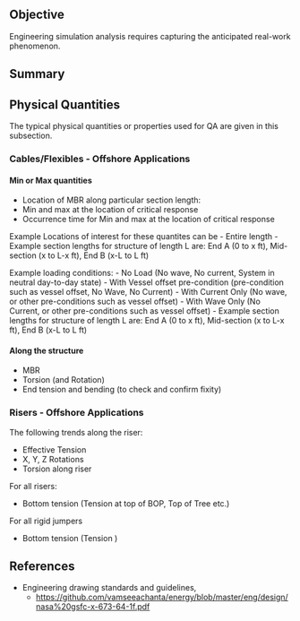 
## Objective

Engineering simulation analysis requires capturing the anticipated real-work phenomenon.

## Summary


## Physical Quantities

The typical physical quantities or properties used for QA are given in this subsection.

### Cables/Flexibles - Offshore Applications


#### Min or Max quantities
- Location of MBR along particular section length:
- Min and max at the location of critical response
- Occurrence time for  Min and max at the location of critical response

Example Locations of interest for these quantites can be 
     - Entire length
     - Example section lengths for structure of length L are: End A (0 to x ft), Mid-section (x to L-x ft), End B (x-L to L ft)

Example loading conditions: 
     - No Load (No wave, No current, System in neutral day-to-day  state)
     - With Vessel offset pre-condition (pre-condition such as vessel offset, No Wave, No Current)
     - With Current Only (No wave, or other pre-conditions such as vessel offset)
     - With Wave Only (No Current, or other pre-conditions such as vessel offset)
     - Example section lengths for structure of length L are: End A (0 to x ft), Mid-section (x to L-x ft), End B (x-L to L ft)

#### Along the structure
- MBR
- Torsion (and Rotation)
- End tension and bending (to check and confirm fixity)



### Risers - Offshore Applications

The following trends along the riser:
- Effective Tension
- X, Y, Z Rotations
- Torsion along riser

For all risers:
- Bottom tension (Tension at top of BOP, Top of Tree etc.)

For all rigid jumpers
- Bottom tension (Tension )


## References

- Engineering drawing standards and guidelines, 
     - https://github.com/vamseeachanta/energy/blob/master/eng/design/nasa%20gsfc-x-673-64-1f.pdf

